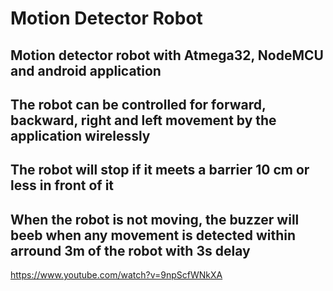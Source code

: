 # Motion Detector Robot
## Motion detector robot with Atmega32, NodeMCU and android application
## The robot can be controlled for forward, backward, right and left movement by the application wirelessly
## The robot will stop if it meets a barrier 10 cm or less in front of it
## When the robot is not moving, the buzzer will beeb when any movement is detected within arround 3m of the robot with 3s delay
https://www.youtube.com/watch?v=9npScfWNkXA
